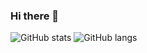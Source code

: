 ### Hi there 👋

<!--
**haully/haully** is a ✨ _special_ ✨ repository because its `README.md` (this file) appears on your GitHub profile.

Here are some ideas to get you started:

- 🔭 I’m currently working on ...
- 🌱 I’m currently learning ...
- 👯 I’m looking to collaborate on ...
- 🤔 I’m looking for help with ...
- 💬 Ask me about ...
- 📫 How to reach me: ...
- 😄 Pronouns: ...
- ⚡ Fun fact: ...
-->

![GitHub stats](https://github-readme-stats.vercel.app/api?username=haully&show_icons=true&theme=tokyonight&include_all_commits=true&count_private=true)
![GitHub langs](https://github-readme-stats.vercel.app/api/top-langs?username=haully&theme=tokyonight&langs_count=10)
